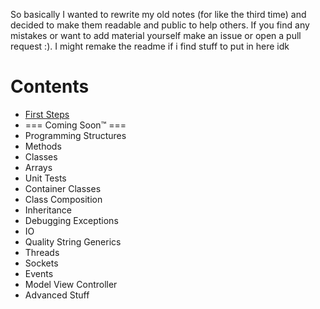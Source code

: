 So basically I wanted to rewrite my old notes (for like the third time) and decided to make them readable and public to help others. If you find any mistakes or want to add material yourself make an issue or open a pull request :). I might remake the readme if i find stuff to put in here idk

# Contents
- [First Steps](/OOP/Lectures/Lecture1.md)
- === Coming Soon™ ===
- Programming Structures
- Methods
- Classes
- Arrays
- Unit Tests
- Container Classes
- Class Composition
- Inheritance
- Debugging Exceptions
- IO
- Quality String Generics
- Threads
- Sockets
- Events
- Model View Controller
- Advanced Stuff